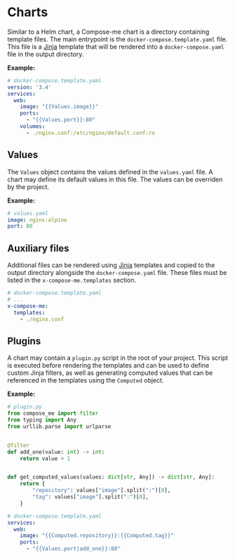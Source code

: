 # Charts

  [Jinja]: https://jinja.palletsprojects.com/

Similar to a Helm chart, a Compose-me chart is a directory containing template files. The main entrypoint is the
`docker-compose.template.yaml` file. This file is a [Jinja][] template that will be rendered into a `docker-compose.yaml`
file in the output directory.

__Example:__

```yaml
# docker-compose.template.yaml
version: '3.4'
services:
  web:
    image: "{{Values.image}}"
    ports:
      - "{{Values.port}}:80"
    volumes:
      - ./nginx.conf:/etc/nginx/default.conf:ro
```

## Values

The `Values` object contains the values defined in the `values.yaml` file. A chart may define its default values in
this file. The values can be overriden by the project.

__Example:__

```yaml
# values.yaml
image: nginx:alpine
port: 80
```

## Auxiliary files

Additional files can be rendered using [Jinja][] templates and copied to the output directory alongside the
`docker-compose.yaml` file. These files must be listed in the `x-compose-me.templates` section.

```yaml
# docker-compose.template.yaml
# ...
x-compose-me:
  templates:
    - ./nginx.conf
```

## Plugins

A chart may contain a `plugin.py` script in the root of your project. This script is executed before rendering the
templates and can be used to define custom Jinja filters, as well as generating computed values that can be referenced
in the templates using the `Computed` object.

__Example:__

```py
# plugin.py
from compose_me import filter
from typing import Any
from urllib.parse import urlparse


@filter
def add_one(value: int) -> int:
    return value + 1


def get_computed_values(values: dict[str, Any]) -> dict[str, Any]:
    return {
        "repository": values["image"].split(":")[0],
        "tag": values["image"].split(":")[0],
    }
```

```yaml
# docker-compose.template.yaml
services:
  web:
    image: "{{Computed.repository}}:{{Computed.tag}}"
    ports:
      - "{{Values.port|add_one}}:80"
```

